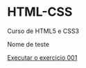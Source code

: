 # HTML-CSS
 Curso de HTML5 e CSS3

 Nome de teste

 <a href="https://williesantos.github.io/HTML-CSS/Exercicios/Ex001/index.html"> Executar o exercicio 001</a>
